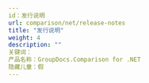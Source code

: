 ```yaml
---
id：发行说明
url: comparison/net/release-notes
title: "发行说明"
weight: 4
description: ""
关键词：
产品名称：GroupDocs.Comparison for .NET
隐藏儿童：假
---
```

